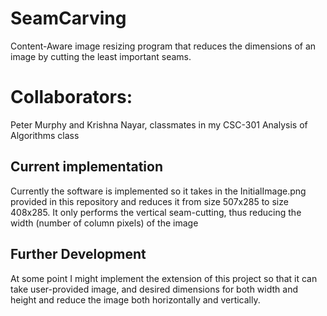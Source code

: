 # SeamCarving
Content-Aware image resizing program that reduces the dimensions of an image by cutting the least important seams.

# Collaborators:
Peter Murphy and Krishna Nayar, classmates in my CSC-301 Analysis of Algorithms class

## Current implementation
Currently the software is implemented so it takes in the InitialImage.png provided in this repository and reduces it from size 507x285 to
size 408x285. It only performs the vertical seam-cutting, thus reducing the width (number of column pixels) of the image

## Further Development
At some point I might implement the extension of this project so that it can take user-provided image, and desired dimensions for both 
width and height and reduce the image both horizontally and vertically.
